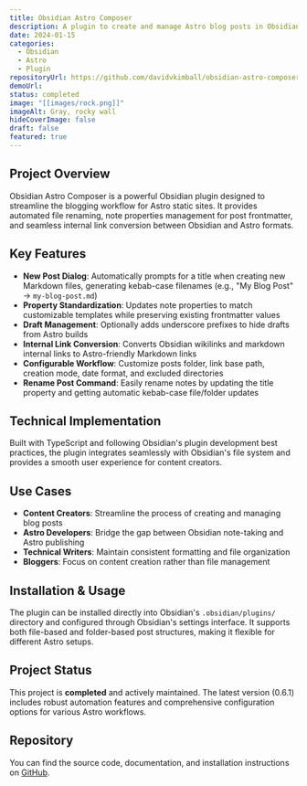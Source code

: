 ```yaml
---
title: Obsidian Astro Composer
description: A plugin to create and manage Astro blog posts in Obsidian easily with automated file renaming, note properties management, and internal link conversion.
date: 2024-01-15
categories:
  - Obsidian
  - Astro
  - Plugin
repositoryUrl: https://github.com/davidvkimball/obsidian-astro-composer
demoUrl:
status: completed
image: "[[images/rock.png]]"
imageAlt: Gray, rocky wall
hideCoverImage: false
draft: false
featured: true
---
```

## Project Overview

Obsidian Astro Composer is a powerful Obsidian plugin designed to streamline the blogging workflow for Astro static sites. It provides automated file renaming, note properties management for post frontmatter, and seamless internal link conversion between Obsidian and Astro formats.

## Key Features

- **New Post Dialog**: Automatically prompts for a title when creating new Markdown files, generating kebab-case filenames (e.g., "My Blog Post" → `my-blog-post.md`)
- **Property Standardization**: Updates note properties to match customizable templates while preserving existing frontmatter values
- **Draft Management**: Optionally adds underscore prefixes to hide drafts from Astro builds
- **Internal Link Conversion**: Converts Obsidian wikilinks and markdown internal links to Astro-friendly Markdown links
- **Configurable Workflow**: Customize posts folder, link base path, creation mode, date format, and excluded directories
- **Rename Post Command**: Easily rename notes by updating the title property and getting automatic kebab-case file/folder updates

## Technical Implementation

Built with TypeScript and following Obsidian's plugin development best practices, the plugin integrates seamlessly with Obsidian's file system and provides a smooth user experience for content creators.

## Use Cases

- **Content Creators**: Streamline the process of creating and managing blog posts
- **Astro Developers**: Bridge the gap between Obsidian note-taking and Astro publishing
- **Technical Writers**: Maintain consistent formatting and file organization
- **Bloggers**: Focus on content creation rather than file management

## Installation & Usage

The plugin can be installed directly into Obsidian's `.obsidian/plugins/` directory and configured through Obsidian's settings interface. It supports both file-based and folder-based post structures, making it flexible for different Astro setups.

## Project Status

This project is **completed** and actively maintained. The latest version (0.6.1) includes robust automation features and comprehensive configuration options for various Astro workflows.

## Repository

You can find the source code, documentation, and installation instructions on [GitHub](https://github.com/davidvkimball/obsidian-astro-composer).
